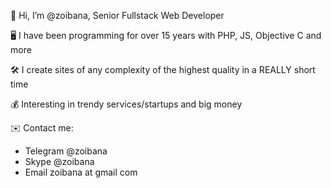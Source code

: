 👋 Hi, I’m @zoibana, Senior Fullstack Web Developer

🖥 I have been programming for over 15 years with PHP, JS, Objective C and more

🛠 I create sites of any complexity of the highest quality in a REALLY short time

💰 Interesting in trendy services/startups and big money

✉️ Contact me: 
- Telegram @zoibana
- Skype @zoibana
- Email zoibana at gmail com
